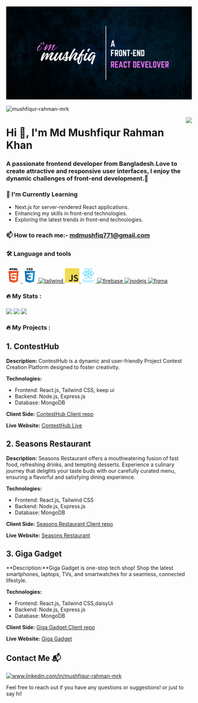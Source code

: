![MasterHead](https://raw.githubusercontent.com/mushfiqur-rahman-mrk/fruit-burst/main/images/i%20m%20(1).png)

<p align="left"> <img src="https://komarev.com/ghpvc/?username=mushfiqur-rahman-mrk&label=Profile%20views&color=0e75b6&style=flat" alt="mushfiqur-rahman-mrk" /> </p>
 <img align="right" height="200" src="https://img.etimg.com/thumb/width-420,height-315,imgsize-638053,resizemode-75,msid-84146083/prime/technology-and-startups/booting-up-developer-economy-how-tech-startups-are-helping-coders-build-and-test-software-faster.jpg"  />
 

<h1 align="left">Hi 👋, I'm Md Mushfiqur Rahman Khan</h1>
<h3 align="left">A passionate frontend developer from Bangladesh.Love to create attractive and responsive user interfaces, I enjoy the dynamic challenges of front-end development.🌟</h3>

### 🌱 I'm Currently Learning

- Next.js for server-rendered React applications.
- Enhancing my skills in front-end technologies.
- Exploring the latest trends in front-end technologies.
 
### 📫 How to reach me:- **mdmushfiq771@gmail.com**
###


<h3 align="left">🛠 Language and tools</h3>

###
<p align="left">
  <a href="https://www.w3.org/html/" target="_blank" rel="noreferrer">
    <img src="https://raw.githubusercontent.com/devicons/devicon/master/icons/html5/html5-original-wordmark.svg" alt="html5" width="40" height="40"/>
  </a>
  <a href="https://www.w3schools.com/css/" target="_blank" rel="noreferrer">
    <img src="https://raw.githubusercontent.com/devicons/devicon/master/icons/css3/css3-original-wordmark.svg" alt="css3" width="40" height="40"/>
  </a>
  <a href="https://tailwindcss.com/" target="_blank" rel="noreferrer">
    <img src="https://www.vectorlogo.zone/logos/tailwindcss/tailwindcss-icon.svg" alt="tailwind" width="40" height="40"/>
  </a>
  <a href="https://developer.mozilla.org/en-US/docs/Web/JavaScript" target="_blank" rel="noreferrer">
    <img src="https://raw.githubusercontent.com/devicons/devicon/master/icons/javascript/javascript-original.svg" alt="javascript" width="40" height="40"/>
  </a>
  <a href="https://reactjs.org/" target="_blank" rel="noreferrer">
    <img src="https://raw.githubusercontent.com/devicons/devicon/master/icons/react/react-original-wordmark.svg" alt="react" width="40" height="40"/>
  </a>
  <a href="https://firebase.google.com/" target="_blank" rel="noreferrer">
    <img src="https://www.vectorlogo.zone/logos/firebase/firebase-icon.svg" alt="firebase" width="40" height="40"/>
  </a>
  <a href="https://nodejs.org" target="_blank" rel="noreferrer">
    <img src="https://www.vectorlogo.zone/logos/nodejs/nodejs-icon.svg" alt="nodejs" width="40" height="40"/>
  </a>
 
  <a href="https://www.figma.com/" target="_blank" rel="noreferrer">
    <img src="https://www.vectorlogo.zone/logos/figma/figma-icon.svg" alt="figma" width="40" height="40"/>
  </a>
</p>


<h3 align="left">🔥   My Stats :</h3>

###

![](http://github-profile-summary-cards.vercel.app/api/cards/profile-details?username=mushfiqur-rahman-mrk&theme=nightowl)
![](http://github-profile-summary-cards.vercel.app/api/cards/stats?username=mushfiqur-rahman-mrk&theme=nightowl)
![](http://github-profile-summary-cards.vercel.app/api/cards/repos-per-language?username=mushfiqur-rahman-mrk&theme=nightowl)


<h3 align="left">🔥   My Projects :</h3>

###
## 1. ContestHub

**Description:** ContestHub is a dynamic and user-friendly Project Contest Creation Platform designed to foster creativity.

**Technologies:**
- Frontend: React.js, Tailwind CSS, keep ui
- Backend: Node.js, Express.js
- Database: MongoDB

**Client Side:** [ContestHub Client repo](https://github.com/mushfiqur-rahman-mrk/contestHub-client)

**Live Website:** [ContestHub Live](https://contest-hub-49839.web.app/)

## 2. Seasons Restaurant

**Description:** Seasons Restaurant offers a mouthwatering fusion of fast food, refreshing drinks, and tempting desserts. Experience a culinary journey that delights your taste buds with our carefully curated menu, ensuring a flavorful and satisfying dining experience. 

**Technologies:**
- Frontend: React.js, Tailwind CSS
- Backend: Node.js, Express.js
- Database: MongoDB

**Client Side:** [Seasons Restaurant Client repo](https://github.com/mushfiqur-rahman-mrk/seasons-resturent-client)

**Live Website:** [Seasons Restaurant](https://seasons-c1591.web.app)

## 3. Giga Gadget

**Description:**Giga Gadget is one-stop tech shop! Shop the latest smartphones, laptops, TVs, and smartwatches for a seamless, connected lifestyle.

**Technologies:**
- Frontend: React.js, Tailwind CSS,daisyUi
- Backend: Node.js, Express.js
- Database: MongoDB

**Client Side:** [Giga Gadget Client repo](https://github.com/mushfiqur-rahman-mrk/giga-gadget-client)

**Live Website:** [Giga Gadget](https://giga-gadget.web.app/)

###

<h2 align="left">Contact Me 📬</h3>
<p align="left">
<a href="www.linkedin.com/in/mushfiqur-rahman-mrk" target="blank"><img align="center" src="https://raw.githubusercontent.com/rahuldkjain/github-profile-readme-generator/master/src/images/icons/Social/linked-in-alt.svg" alt="www.linkedin.com/in/mushfiqur-rahman-mrk" height="30" width="40" /></a>
</p>

Feel free to reach out if you have any questions or suggestions! or just to say hi!

###



 
